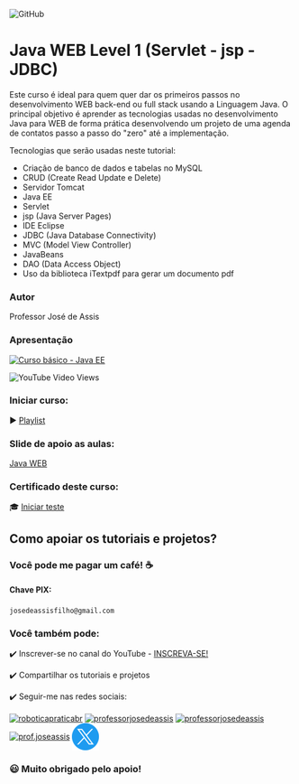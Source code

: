 ![GitHub](https://img.shields.io/github/license/professorjosedeassis/javaEE)
# Java WEB Level 1 (Servlet - jsp - JDBC)
Este curso é ideal para quem quer dar os primeiros passos no desenvolvimento WEB back-end ou full stack usando a Linguagem Java. O principal objetivo é aprender as tecnologias usadas no desenvolvimento Java para WEB de forma prática desenvolvendo um projeto de uma agenda de contatos passo a passo do "zero" até a implementação. 

Tecnologias que serão usadas neste tutorial:
* Criação de banco de dados e tabelas no MySQL
* CRUD (Create Read Update e Delete)
* Servidor Tomcat
* Java EE
* Servlet
* jsp (Java Server Pages)
* IDE Eclipse
* JDBC (Java Database Connectivity)
* MVC (Model View Controller)
* JavaBeans
* DAO (Data Access Object)
* Uso da biblioteca iTextpdf para gerar um documento pdf
### Autor
Professor José de Assis
### Apresentação
[![Curso básico - Java EE](http://img.youtube.com/vi/7VgWAxEkv_U/0.jpg)](https://youtu.be/7VgWAxEkv_U "Assistir no YouTube")

![YouTube Video Views](https://img.shields.io/youtube/views/7VgWAxEkv_U?style=social)
### Iniciar curso:
▶️ [Playlist](https://www.youtube.com/playlist?list=PLbEOwbQR9lqz9AnwhrrOLz9cz1-TxoiUg)
### Slide de apoio as aulas:
[Java WEB](https://professorjosedeassis.github.io/javaEE/)
### Certificado deste curso:
🎓 [Iniciar teste](https://docs.google.com/forms/d/e/1FAIpQLScRoU6ggamtI-wtJC8lxy8H9wu1FBRmtQubCT3wMKCcl8oUWw/viewform)
## Como apoiar os tutoriais e projetos?
### Você pode me pagar um café! ☕

#### Chave PIX:
` josedeassisfilho@gmail.com `
### Você também pode:
:heavy_check_mark: Inscrever-se no canal do YouTube - [INSCREVA-SE!](https://www.youtube.com/c/RoboticapraticaBr/?sub_confirmation=1)

:heavy_check_mark: Compartilhar os tutoriais e projetos

:heavy_check_mark: Seguir-me nas redes sociais:
<p align="left">
<a href="https://www.youtube.com/c/roboticapraticabr" target="blank"><img align="center" src="https://github.com/professorjosedeassis/joseassis/blob/main/img/youtube.png" alt="roboticapraticabr" height="48" width="48" /></a>
<a href="https://linkedin.com/in/professorjosedeassis" target="blank"><img align="center" src="https://github.com/professorjosedeassis/joseassis/blob/main/img/linkedin.png" alt="professorjosedeassis" height="48" width="48" /></a>
<a href="https://fb.com/professorjosedeassis" target="blank"><img align="center" src="https://github.com/professorjosedeassis/joseassis/blob/main/img/facebook.png" alt="professorjosedeassis" height="48" width="48" /></a>
<a href="https://instagram.com/prof.joseassis" target="blank"><img align="center" src="https://github.com/professorjosedeassis/joseassis/blob/main/img/instagram.png" alt="prof.joseassis" height="48" width="48" /></a>
<a href="https://twitter.com/joseassis" target="blank"><img align="center" src="https://github.com/professorjosedeassis/joseassis/blob/main/img/twitter.png" alt="joseassis" height="48" width="48" /></a>
</p>

### :smiley: Muito obrigado pelo apoio!
